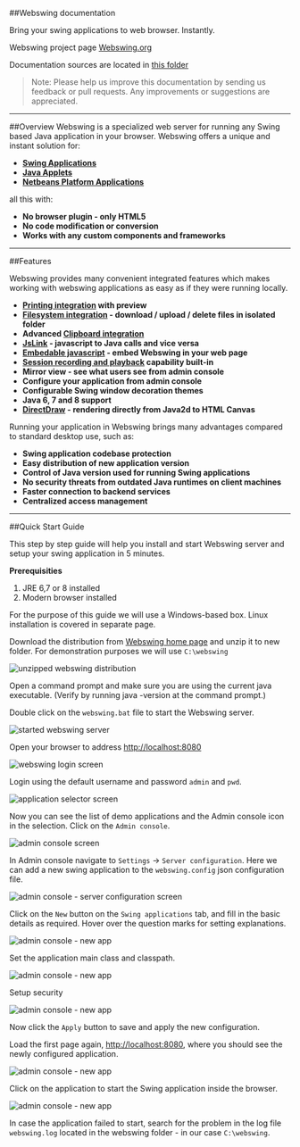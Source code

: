 ##Webswing documentation

Bring your swing applications to web browser. Instantly. 

Webswing project page [Webswing.org](http://webswing.org)

Documentation sources are located in [this folder](https://bitbucket.org/meszarv/webswing/src/HEAD/documentation/)

>Note: Please help us improve this documentation by sending us feedback or pull requests.  Any improvements or suggestions are appreciated.   

---

##Overview
Webswing is a specialized web server for running any Swing based Java application in your browser. Webswing 
offers a unique and instant solution for: 

* **[Swing Applications](app/swing.md)**
* **[Java Applets](app/applet.md)**
* **[Netbeans Platform Applications](app/netbeans.md)**

all this with:

* **No browser plugin - only HTML5**
* **No code modification or conversion**
* **Works with any custom components and frameworks**

---

##Features
 
Webswing provides many convenient integrated features which makes working with webswing applications as easy as if they were running locally. 

* **[Printing integration](app/integration.md#printing) with preview**
* **[Filesystem integration](app/integration.md#filesystem) - download / upload / delete  files in isolated folder**
* **Advanced [Clipboard integration](app/integration.md#clipboard)**
* **[JsLink](app/jslink.md) - javascript to Java calls and vice versa**
* **[Embedable javascript](app/browser.md#embeding-to-web-page) - embed Webswing in your web page**
* **[Session recording and playback](app/browser.md#webswing-url-parameters) capability built-in**
* **Mirror view - see what users see from admin console**
* **Configure your application from admin console**
* **Configurable Swing window decoration themes**
* **Java 6, 7 and 8 support**
* **[DirectDraw](dev/development.md#directdraw-rendering) - rendering directly from Java2d to HTML Canvas**

Running your application in Webswing brings many advantages compared to standard desktop use, such as:

* **Swing application codebase protection**
* **Easy distribution of new application version**
* **Control of Java version used for running Swing applications**
* **No security threats from outdated Java runtimes on client machines**
* **Faster connection to backend services**
* **Centralized access management**

---

##Quick Start Guide

This step by step guide will help you install and start Webswing server and setup your swing application in 5 minutes.

**Prerequisities**

1. JRE 6,7 or 8 installed
2. Modern browser installed  

For the purpose of this guide we will use a Windows-based box. Linux installation is covered in separate page. 

Download the distribution from [Webswing home page](http://www.webswing.org) and unzip it to new folder. For demonstration purposes we will use `C:\webswing`

![unzipped webswing distribution](img/unzipped-distribution.png)

Open a command prompt and make sure you are using the current java executable. (Verify by running java -version at the command prompt.)

Double click on the `webswing.bat` file to start the Webswing server.

![started webswing server](img/webswing-running.png)

Open your browser to address [http://localhost:8080](http://localhost:8080)

![webswing login screen](img/login-screen.png)
 
Login using the default username and password `admin` and `pwd`.

![application selector screen](img/app-selector.png)

Now you can see the list of demo applications and the Admin console icon in the selection. Click on the `Admin console`.

![admin console screen](img/admin-console.png)

In Admin console navigate to `Settings` -> `Server configuration`. Here we can add a new swing application to the `webswing.config` json configuration file.

![admin console - server configuration screen](img/server-configuration.png)

Click on the `New` button on the `Swing applications` tab, and fill in the basic details as required. Hover over the question marks for setting explanations.

![admin console - new app](img/new-swing-app.png)

Set the application main class and classpath. 

![admin console - new app](img/new-swing-app2.png)

Setup security 

![admin console - new app](img/new-swing-app3.png)

Now click the `Apply` button to save and apply the new configuration.

Load the first page again,  [http://localhost:8080](http://localhost:8080), where you should see the newly configured application. 

![admin console - new app](img/selector-screen-new.png)

Click on the application to start the Swing application inside the browser. 
 
![admin console - new app](img/swing-running.png)

In case the application failed to start, search for the problem in the log file `webswing.log` located in the webswing folder - in our case `C:\webswing`. 
